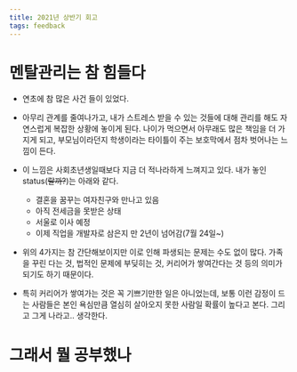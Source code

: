 ```yaml
---
title: 2021년 상반기 회고
tags: feedback
---
```




# 멘탈관리는 참 힘들다

- 연초에 참 많은 사건 들이 있었다.

- 아무리 관계를 줄여나가고, 내가 스트레스 받을 수 있는 것들에 대해 관리를 해도 자연스럽게 복잡한 상황에 놓이게 된다. 나이가 먹으면서 아무래도 많은 책임을 더 가지게 되고, 부모님이라던지 학생이라는 타이틀이 주는 보호막에서 점차 벗어나는 느낌이 든다. 
- 이 느낌은 사회초년생일때보다 지금 더 적나라하게 느껴지고 있다. 내가 놓인 status(~~랄까?~~)는 아래와 같다.
  - 결혼을 꿈꾸는 여자친구와 만나고 있음
  - 아직 전세금을 못받은 상태
  - 서울로 이사 예정
  - 이제 직업을 개발자로 삼은지 만 2년이 넘어감(7월 24일~)

- 위의 4가지는 참 간단해보이지만 이로 인해 파생되는 문제는 수도 없이 많다. 가족을 꾸린 다는 것, 법적인 문제에 부딪히는 것, 커리어가 쌓여간다는 것 등의 의미가 되기도 하기 때문이다.
- 특히 커리어가 쌓여가는 것은 꼭 기쁘기만한 일은 아니었는데, 보통 이런 감정이 드는 사람들은 본인 욕심만큼 열심히 살아오지 못한 사람일 확률이 높다고 본다. 그리고 그게 나라고.. 생각한다.



# 그래서 뭘 공부했나
